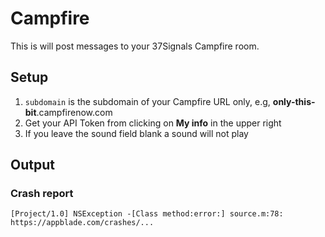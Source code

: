 Campfire
========

This is will post messages to your 37Signals Campfire room.

Setup
-----

1. <code>subdomain</code> is the subdomain of your Campfire URL only, e.g, <strong>only-this-bit</strong>.campfirenow.com
2. Get your API Token from clicking on **My info** in the upper right
3. If you leave the sound field blank a sound will not play

Output
------

### Crash report

    [Project/1.0] NSException -[Class method:error:] source.m:78: https://appblade.com/crashes/...
